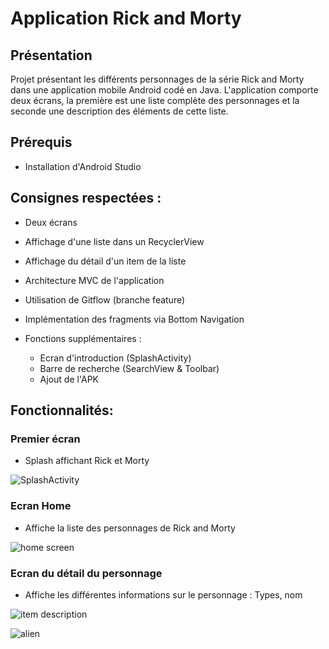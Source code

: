 # Application Rick and Morty


## Présentation
Projet présentant les différents personnages de la série Rick and Morty dans une application mobile Android codé en Java.
L'application comporte deux écrans, la première est une liste complète des personnages et la seconde une description des éléments de cette liste.


## Prérequis


- Installation d'Android Studio



## Consignes respectées : 
- Deux écrans 
- Affichage d'une liste dans un RecyclerView
- Affichage du détail d'un item de la liste
- Architecture MVC de l'application
- Utilisation de Gitflow (branche feature)
- Implémentation des fragments via Bottom Navigation

- Fonctions supplémentaires :
  
  - Ecran d'introduction (SplashActivity)
  - Barre de recherche (SearchView & Toolbar)
  - Ajout de l'APK

## Fonctionnalités: 

### Premier écran 

- Splash affichant Rick et Morty

![SplashActivity](https://user-images.githubusercontent.com/47815807/55037372-d8052400-501d-11e9-8661-4acffdd44431.jpg)


### Ecran Home 

- Affiche la liste des personnages de Rick and Morty

![home screen](https://user-images.githubusercontent.com/47815807/55037626-a80a5080-501e-11e9-92e8-872739ba8696.jpg)

### Ecran du détail du personnage

- Affiche les différentes informations sur le personnage :
  Types, nom

![item description](https://user-images.githubusercontent.com/47815807/55037750-08998d80-501f-11e9-81f4-9c8c5020ba89.jpg)




<img src="alien.jpg" alt="alien">



